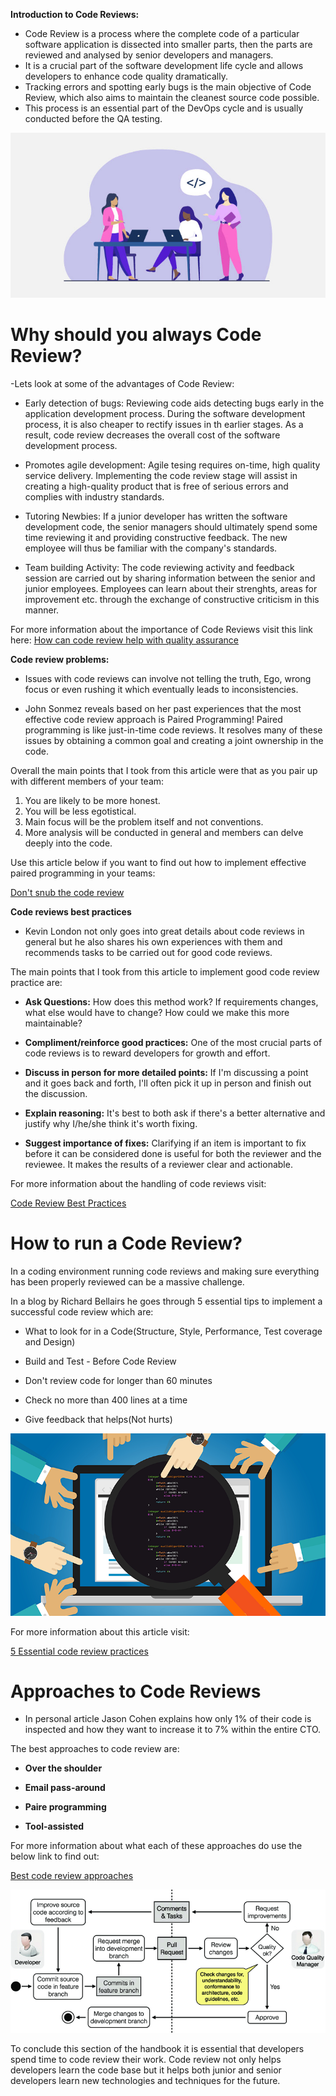 **Introduction to Code Reviews:**

- Code Review is a process where the complete code of a particular software application is dissected into smaller parts, then the parts are reviewed and analysed by senior developers and managers.
- It is a crucial part of the software development life cycle and allows developers to enhance code quality dramatically.
- Tracking errors and spotting early bugs is the main objective of Code Review, which also aims to maintain the cleanest source code possible.
- This process is an essential part of the DevOps cycle and is usually conducted before the QA testing.

![CodeReviewsImage](pics/codeReviewsImage.jpg)


# Why should you always Code Review?

-Lets look at some of the advantages of Code Review:

- Early detection of bugs: Reviewing code aids detecting bugs early in the application development process. During the software development process, it is also cheaper to rectify issues in th earlier stages. As a result, code review decreases the overall cost of the software development process.

- Promotes agile development: Agile tesing requires on-time, high quality service delivery. Implementing the code review stage will assist in creating a high-quality product that is free of serious errors and complies with industry standards.

- Tutoring Newbies: If a junior developer has written the software development code, the senior managers should ultimately spend some time reviewing it and providing constructive feedback. The new employee will thus be familiar with the company's standards.

- Team building Activity: The code reviewing activity and feedback session are carried out by sharing information between the senior and junior employees. Employees can learn about their strenghts, areas for improvement etc. through the exchange of constructive criticism in this manner.

For more information about the importance of Code Reviews visit this link here: [How can code review help with quality assurance](https://www.browserstack.com/guide/code-review-for-quality-assurance#:~:text=Code%20Review%20is%20a%20process,in%20its%20cleanest%20possible%20state.)




**Code review problems:**

- Issues with code reviews can involve not telling the truth, Ego, wrong focus or even rushing it which eventually leads to inconsistencies.

- John Sonmez reveals based on her past experiences that the most effective code review approach is Paired Programming! Paired programming is like just-in-time code reviews. It resolves many of these issues by obtaining a common goal and creating a joint ownership in the code.

Overall the main points that I took from this article were that as you pair up with different members of your team:

1. You are likely to be more honest.
2. You will be less egotistical.
3. Main focus will be the problem itself and not conventions.
4. More analysis will be conducted in general and members can delve deeply into the code.

Use this article below if you want to find out how to implement effective paired programming in your teams:

[Don't snub the code review](https://simpleprogrammer.com/dont-snub-the-code-review/?utm_content=cmp-true)


**Code reviews best practices**

-  Kevin London not only goes into great details about code reviews in general but he also shares his own experiences with them and recommends tasks to be carried out for good code reviews.

The main points that I took from this article to implement good code review practice are:

- **Ask Questions:** How does this method work? If requirements changes, what else would have to change? How could we make this more maintainable?

- **Compliment/reinforce good practices:** One of the most crucial parts of code reviews is to reward developers for growth and effort.

- **Discuss in person for more detailed points:** If I'm discussing a point and it goes back and forth, I'll often pick it up in person and finish out the discussion.

- **Explain reasoning:** It's best to both ask if there's a better alternative and justify why I/he/she think it's worth fixing.

- **Suggest importance of fixes:** Clarifying if an item is important to fix before it can be considered done is useful for both the reviewer and the reviewee. It makes the results of a reviewer clear and actionable.

For more information about the handling of code reviews visit: 

[Code Review Best Practices](https://www.kevinlondon.com/2015/05/05/code-review-best-practices)


# How to run a Code Review?

In a coding environment running code reviews and making sure everything has been properly reviewed can be a massive challenge.

In a blog by Richard Bellairs he goes through 5 essential tips to implement a successful code review which are:



- What to look for in a Code(Structure, Style, Performance, Test coverage and Design)

- Build and Test - Before Code Review

- Don't review code for longer than 60 minutes

- Check no more than 400 lines at a time

- Give feedback that helps(Not hurts)


![CodeReviewPracticestext](pics/CodeReviewPractices.png)


For more information about this article visit:

[5 Essential code review practices ](https://www.perforce.com/blog/qac/9-best-practices-for-code-review)





# Approaches to Code Reviews

- In personal article Jason Cohen explains how only 1% of their code is inspected and how they want to increase it to 7% within the entire CTO.

The best approaches to code review are:

- **Over the shoulder**

- **Email pass-around** 

- **Paire programming** 

- **Tool-assisted** 

For more information about what each of these approaches do use the below link to find out:

[Best code review approaches ](https://www.methodsandtools.com/archive/archive.php?id=66)







![Alt text](pics/CodeReviewFlowChart.png)






To conclude this section of the handbook it is essential that developers spend time to code review their work. Code review not only helps developers learn the code base but it helps both junior and senior developers learn new technologies and techniques for the future.






